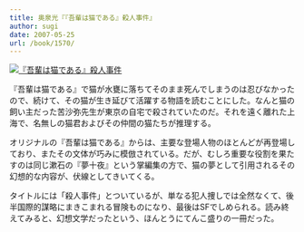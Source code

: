 ```yaml
---
title: 奥泉光『『吾輩は猫である』殺人事件』
author: sugi
date: 2007-05-25
url: /book/1570/
---
```

<a href="http://www.amazon.co.jp/exec/obidos/ASIN/4101284210/chezsugi-22/ref=nosim/" name="amazletlink" target="_blank"><img src="http://i1.wp.com/ec2.images-amazon.com/images/I/513RP5240WL.SL160.jpg?w=660" alt="『吾輩は猫である』殺人事件" class="alignleft" data-recalc-dims="1" /></a>

『吾輩は猫である』で猫が水甕に落ちてそのまま死んでしまうのは忍びなかったので、続けて、その猫が生き延びて活躍する物語を読むことにした。なんと猫の飼い主だった苦沙弥先生が東京の自宅で殺されていたのだ。それを遠く離れた上海で、名無しの猫君およびその仲間の猫たちが推理する。

オリジナルの『吾輩は猫である』からは、主要な登場人物のほとんどが再登場しており、またその文体が巧みに模倣されている。だが、むしろ重要な役割を果たすのは同じ漱石の『夢十夜』という掌編集の方で、猫の夢として引用されるその幻想的な内容が、伏線としてきいてくる。

タイトルには「殺人事件」とついているが、単なる犯人捜しでは全然なくて、後半国際的謀略にまきこまれる冒険ものになり、最後はSFでしめられる。読み終えてみると、幻想文学だったという、ほんとうにてんこ盛りの一冊だった。

